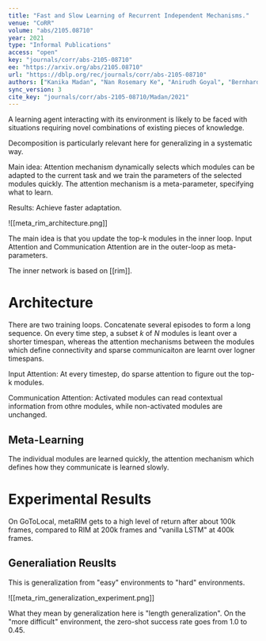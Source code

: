 ```yaml
---
title: "Fast and Slow Learning of Recurrent Independent Mechanisms."
venue: "CoRR"
volume: "abs/2105.08710"
year: 2021
type: "Informal Publications"
access: "open"
key: "journals/corr/abs-2105-08710"
ee: "https://arxiv.org/abs/2105.08710"
url: "https://dblp.org/rec/journals/corr/abs-2105-08710"
authors: ["Kanika Madan", "Nan Rosemary Ke", "Anirudh Goyal", "Bernhard Sch\u00f6lkopf", "Yoshua Bengio"]
sync_version: 3
cite_key: "journals/corr/abs-2105-08710/Madan/2021"
---
```


A learning agent interacting with its environment is likely to be faced with situations requiring novel combinations of existing pieces of knowledge.

Decomposition is particularly relevant here for generalizing in a systematic way.

Main idea: Attention mechanism dynamically selects which modules can be adapted to the current task and we train the parameters of the selected modules quickly. The attention mechanism is a meta-parameter, specifying what to learn.

Results: Achieve faster adaptation.


![[meta_rim_architecture.png]]

The main idea is that you update the top-k modules in the inner loop. Input Attention and Communication Attention are in the outer-loop as meta-parameters.

The inner network is based on [[rim]].

# Architecture

There are two training loops. Concatenate several episodes to form a long sequence. On every time step, a subset $k$ of $N$ modules is leant over a shorter timespan, whereas the attention mechanisms between the modules which define connectivity and sparse communicaiton are learnt over logner timespans.

Input Attention: At every timestep, do sparse attention to figure out the top-k modules.

Communication Attention: Activated modules can read contextual information from othre modules, while non-activated modules are unchanged.

## Meta-Learning

The individual modules are learned quickly, the attention mechanism which defines how they communicate is learned slowly.

# Experimental Results

On GoToLocal, metaRIM gets to a high level of return after about 100k frames, compared to RIM at 200k frames and "vanilla LSTM" at 400k frames.

## Generaliation Reuslts

This is generalization from "easy" environments to "hard" environments.

![[meta_rim_generalization_experiment.png]]

What they mean by generalization here is "length generalization". On the "more difficult" environment, the zero-shot success rate goes from 1.0 to 0.45.